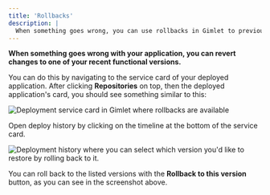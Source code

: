 ```yaml
---
title: 'Rollbacks'
description: |
  When something goes wrong, you can use rollbacks in Gimlet to previous versions of your application.
---
```


**When something goes wrong with your application, you can revert changes to one of your recent functional versions.**

You can do this by navigating to the service card of your deployed application. After clicking **Repositories** on top, then the deployed application's card, you should see something similar to this:

![Deployment service card in Gimlet where rollbacks are available](/docs/screenshots/rollbacks/gimlet-io-rollbacks-01.png)

Open deploy history by clicking on the timeline at the bottom of the service card.

![Deployment history where you can select which version you'd like to restore by rolling back to it.](/docs/screenshots/rollbacks/gimlet-io-rollbacks-deployment-history.png)

You can roll back to the listed versions with the **Rollback to this version** button, as you can see in the screenshot above.
